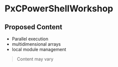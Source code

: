 # PxCPowerShellWorkshop

## Proposed Content

- Parallel execution
- multidimensional arrays
- local module management

> Content may vary
